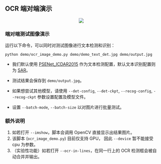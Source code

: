 ## OCR 端对端演示

<div align="center">
    <img src="https://github.com/open-mmlab/mmocr/raw/main/demo/resources/demo_ocr_pred.jpg"/><br>
</div>

### 端对端测试图像演示

运行以下命令，可以同时对测试图像进行文本检测和识别：

```shell
python demo/ocr_image_demo.py demo/demo_text_det.jpg demo/output.jpg
```

- 我们默认使用 [PSENet_ICDAR2015](/configs/textdet/psenet/psenet_r50_fpnf_600e_icdar2015.py) 作为文本检测配置，默认文本识别配置则为 [SAR](/configs/textrecog/sar/sar_r31_parallel_decoder_academic.py)。

- 测试结果会保存到 `demo/output.jpg`。
- 如果想尝试其他模型，请使用 `--det-config`, `--det-ckpt`, `--recog-config`, `--recog-ckpt` 参数设置配置及模型文件。
- 设置 `--batch-mode`, `--batch-size` 以对图片进行批量测试。

### 额外说明

1. 如若打开 `--imshow`，脚本会调用 OpenCV 直接显示出结果图片。
2. 该脚本 (`ocr_image_demo.py`) 目前仅支持 GPU， 因此 `--device` 暂不能接受 cpu 为参数。
3. （实验性功能）如若打开 `--ocr-in-lines`，在同一行上的 OCR 检测框会被自动合并并输出。

